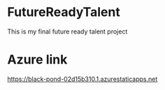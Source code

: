 # FutureReadyTalent
This is my final future ready talent project
# Azure link
https://black-pond-02d15b310.1.azurestaticapps.net
